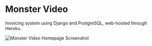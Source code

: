 # Monster Video
Invoicing system using Django and PostgreSQL, web-hosted through Heroku.

<img src="monster-video-index.jpg" alt="Monster Video Homepage Screenshot">

